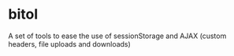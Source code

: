 # bitol
A set of tools to ease the use of sessionStorage and AJAX (custom headers, file uploads and downloads)
